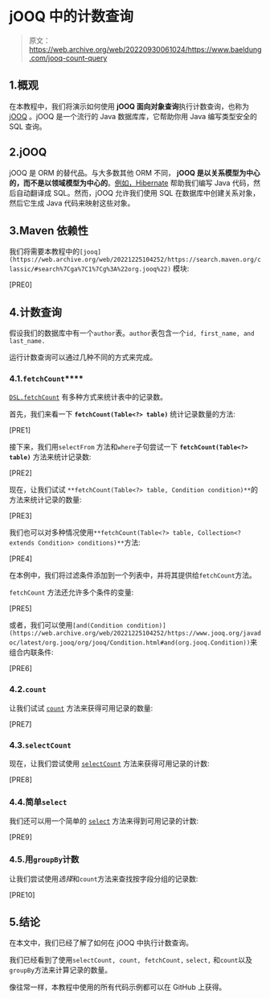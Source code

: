 # jOOQ 中的计数查询

> 原文：<https://web.archive.org/web/20220930061024/https://www.baeldung.com/jooq-count-query>

## 1.概观

在本教程中，我们将演示如何使用 **jOOQ 面向对象查询**执行计数查询，也称为 [jOOQ](/web/20221225104252/https://www.baeldung.com/jooq-with-spring) 。jOOQ 是一个流行的 Java 数据库库，它帮助你用 Java 编写类型安全的 SQL 查询。

## 2.jOOQ

jOOQ 是 ORM 的替代品。与大多数其他 ORM 不同， **jOOQ 是以关系模型为中心的，而不是以领域模型为中心的**。[例如，Hibernate](/web/20221225104252/https://www.baeldung.com/learn-jpa-hibernate) 帮助我们编写 Java 代码，然后自动翻译成 SQL。然而，jOOQ 允许我们使用 SQL 在数据库中创建关系对象，然后它生成 Java 代码来映射这些对象。

## 3.Maven 依赖性

我们将需要本教程中的`[jooq](https://web.archive.org/web/20221225104252/https://search.maven.org/classic/#search%7Cga%7C1%7Cg%3A%22org.jooq%22)` 模块:

[PRE0]

## 4.计数查询

假设我们的数据库中有一个`author`表。`author`表包含一个`id, first_name, and last_name.`

运行计数查询可以通过几种不同的方式来完成。

### 4.1.`fetchCount`****

[`DSL.fetchCount`](https://web.archive.org/web/20221225104252/https://www.jooq.org/javadoc/latest/org.jooq/org/jooq/DSLContext.html#fetchCount(org.jooq.Select)) 有多种方式来统计表中的记录数。

首先，我们来看一下 **`fetchCount​(Table<?> table)`** 统计记录数量的方法:

[PRE1]

接下来，我们用`selectFrom` 方法和`where`子句尝试一下 **`fetchCount​(Table<?> table)`** 方法来统计记录数:

[PRE2]

现在，让我们试试 `**fetchCount​(Table<?> table, Condition condition)**`的方法来统计记录的数量:

[PRE3]

我们也可以对多种情况使用`**fetchCount​(Table<?> table, Collection<? extends Condition> conditions)**`方法:

[PRE4]

在本例中，我们将过滤条件添加到一个列表中，并将其提供给`fetchCount`方法。

`fetchCount` 方法还允许多个条件的变量:

[PRE5]

或者，我们可以使用`[and(Condition condition)](https://web.archive.org/web/20221225104252/https://www.jooq.org/javadoc/latest/org.jooq/org/jooq/Condition.html#and(org.jooq.Condition))`来组合内联条件:

[PRE6]

### 4.2.`count`

让我们试试 [`count`](https://web.archive.org/web/20221225104252/https://www.jooq.org/javadoc/latest/org.jooq/org/jooq/impl/DSL.html#count()) 方法来获得可用记录的数量:

[PRE7]

### 4.3.`selectCount`

现在，让我们尝试使用 [`selectCount`](https://web.archive.org/web/20221225104252/https://www.jooq.org/javadoc/latest/org.jooq/org/jooq/DSLContext.html#selectCount()) 方法来获得可用记录的计数:

[PRE8]

### 4.4.简单`select`

我们还可以用一个简单的 [`select`](https://web.archive.org/web/20221225104252/https://www.jooq.org/javadoc/latest/org.jooq/org/jooq/DSLContext.html#select(java.util.Collection)) 方法来得到可用记录的计数:

[PRE9]

### 4.5.用`groupBy`计数

让我们尝试使用*选择*和`count`方法来查找按字段分组的记录数:

[PRE10]

## 5.结论

在本文中，我们已经了解了如何在 jOOQ 中执行计数查询。

我们已经看到了使用`selectCount, count, fetchCount,` `select,` 和`count`以及 `groupBy`方法来计算记录的数量。

像往常一样，本教程中使用的所有代码示例都可以在 GitHub 上获得。